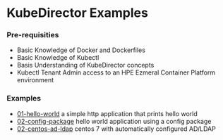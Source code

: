 # KubeDirector Examples

### Pre-requisities

 - Basic Knowledge of Docker and Dockerfiles
 - Basic Knowledge of Kubectl
 - Basis Understanding of KubeDirector concepts
 - Kubectl Tenant Admin access to an HPE Ezmeral Container Platform environment

### Examples

 - [01-hello-world](./01-hello-world) a simple http application that prints hello world
 - [02-config-package](./02-config-package) hello world application using a config package
 - [02-centos-ad-ldap](./02-centos-ad-ldap) centos 7 with automatically configured AD/LDAP
